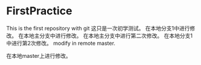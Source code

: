 # FirstPractice
This is the first repository with git
这只是一次初学测试。
在本地分支1中进行修改。
在本地主分支中进行修改。
在本地主分支中进行第二次修改。
在本地分支1中进行第2次修改。
modify in remote master.


在本地master上进行修改。
